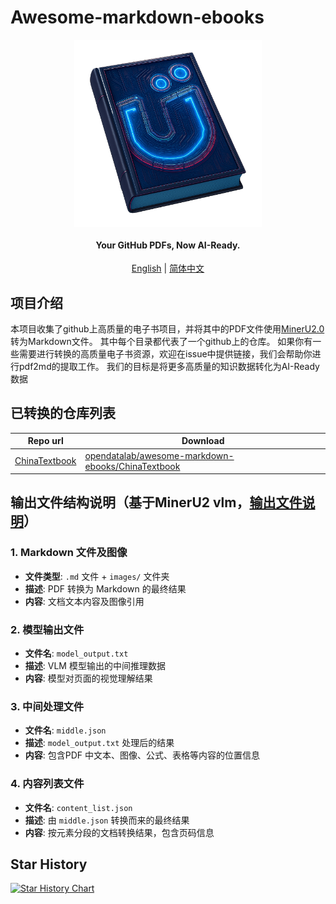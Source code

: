# Awesome-markdown-ebooks


<div align="center" xmlns="http://www.w3.org/1999/html">
<!-- logo -->
<p align="center">
  <img src="logo.png" alt="the project's logo" width="300px" style="vertical-align:middle;">
  <h4>Your GitHub PDFs, Now AI-Ready.</h4>
  
</p>

[English](README.md) | [简体中文](README_zh-CN.md)

</div>



## 项目介绍
本项目收集了github上高质量的电子书项目，并将其中的PDF文件使用[MinerU2.0](https://github.com/opendatalab/MinerU)转为Markdown文件。
其中每个目录都代表了一个github上的仓库。
如果你有一些需要进行转换的高质量电子书资源，欢迎在issue中提供链接，我们会帮助你进行pdf2md的提取工作。
我们的目标是将更多高质量的知识数据转化为AI-Ready数据

## 已转换的仓库列表

| Repo url |  Download |
|----|----|
| [ChinaTextbook](https://github.com/TapXWorld/ChinaTextbook) | [opendatalab/awesome-markdown-ebooks/ChinaTextbook](https://huggingface.co/datasets/opendatalab/awesome-markdown-ebooks/tree/main/ChinaTextbook) |

## 输出文件结构说明（基于MinerU2 vlm，[输出文件说明](https://opendatalab.github.io/MinerU/reference/output_files/)）

### 1. Markdown 文件及图像
- **文件类型**: `.md` 文件 + `images/` 文件夹
- **描述**: PDF 转换为 Markdown 的最终结果
- **内容**: 文档文本内容及图像引用

### 2. 模型输出文件
- **文件名**: `model_output.txt`
- **描述**: VLM 模型输出的中间推理数据
- **内容**: 模型对页面的视觉理解结果

### 3. 中间处理文件
- **文件名**: `middle.json`
- **描述**: `model_output.txt` 处理后的结果
- **内容**: 包含PDF 中文本、图像、公式、表格等内容的位置信息

### 4. 内容列表文件
- **文件名**: `content_list.json`
- **描述**: 由 `middle.json` 转换而来的最终结果
- **内容**: 按元素分段的文档转换结果，包含页码信息


## Star History

[![Star History Chart](https://api.star-history.com/svg?repos=ccprocessor/awesome-markdown-ebooks&type=Date)](https://www.star-history.com/#ccprocessor/awesome-markdown-ebooks&Date)
